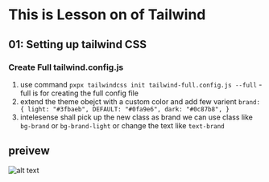# This is Lesson on of Tailwind

## 01: Setting up tailwind CSS 

### Create Full tailwind.config.js
1. use command `pxpx tailwindcss init tailwind-full.config.js --full` -full is for creating the full config file
2. extend the theme obejct with a custom color and add few varient 
`brand: {
          light: "#3fbaeb",
          DEFAULT: "#0fa9e6",
          dark: "#0c87b8",
        }`
3. intelesense shall pick up the new class as brand we can use class like `bg-brand` or `bg-brand-light` or change the text like `text-brand`

## preivew
![alt text](preview.png)